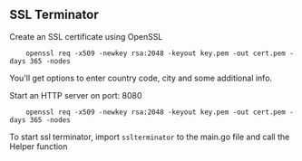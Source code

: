 ## SSL Terminator

Create an SSL certificate using OpenSSL

```
    openssl req -x509 -newkey rsa:2048 -keyout key.pem -out cert.pem -days 365 -nodes
```
You'll get options to enter country code, city and some additional info.

Start an HTTP server on port: 8080

```
    openssl req -x509 -newkey rsa:2048 -keyout key.pem -out cert.pem -days 365 -nodes
```

To start ssl terminator, import `sslterminator` to the main.go file and call the Helper function
